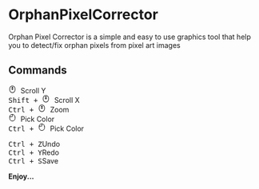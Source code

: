 # OrphanPixelCorrector

Orphan Pixel Corrector is a simple and easy to use graphics tool that help you to detect/fix orphan
pixels from pixel art images

## Commands

<kbd> 
    <?xml version="1.0" encoding="UTF-8"?><svg width="16px" height="16px" stroke-width="1.5"
        viewBox="0 0 24 24" fill="none" xmlns="http://www.w3.org/2000/svg" color="#000000">
        <path
            d="M12 5l.53-.53a.75.75 0 00-1.06 0L12 5zm0 8l-.53.53a.75.75 0 001.06 0L12 13zM9.47 6.47a.75.75 0 001.06 1.06L9.47 6.47zm4 1.06a.75.75 0 101.06-1.06l-1.06 1.06zm-2.94 2.94a.75.75 0 10-1.06 1.06l1.06-1.06zm4 1.06a.75.75 0 10-1.06-1.06l1.06 1.06zM3.25 10v4h1.5v-4h-1.5zm17.5 4v-4h-1.5v4h1.5zm-9.5-9v8h1.5V5h-1.5zm.22-.53l-2 2 1.06 1.06 2-2-1.06-1.06zm0 1.06l2 2 1.06-1.06-2-2-1.06 1.06zm1.06 6.94l-2-2-1.06 1.06 2 2 1.06-1.06zm0 1.06l2-2-1.06-1.06-2 2 1.06 1.06zM20.75 10A8.75 8.75 0 0012 1.25v1.5A7.25 7.25 0 0119.25 10h1.5zM12 22.75A8.75 8.75 0 0020.75 14h-1.5A7.25 7.25 0 0112 21.25v1.5zM3.25 14A8.75 8.75 0 0012 22.75v-1.5A7.25 7.25 0 014.75 14h-1.5zm1.5-4A7.25 7.25 0 0112 2.75v-1.5A8.75 8.75 0 003.25 10h1.5z"
            fill="#000000"></path>
    </svg>
</kbd>Scroll Y<br />
<kbd>Shift + 
    <?xml version="1.0" encoding="UTF-8"?><svg width="16px" height="16px" stroke-width="1.5"
        viewBox="0 0 24 24" fill="none" xmlns="http://www.w3.org/2000/svg" color="#000000">
        <path
            d="M12 5l.53-.53a.75.75 0 00-1.06 0L12 5zm0 8l-.53.53a.75.75 0 001.06 0L12 13zM9.47 6.47a.75.75 0 001.06 1.06L9.47 6.47zm4 1.06a.75.75 0 101.06-1.06l-1.06 1.06zm-2.94 2.94a.75.75 0 10-1.06 1.06l1.06-1.06zm4 1.06a.75.75 0 10-1.06-1.06l1.06 1.06zM3.25 10v4h1.5v-4h-1.5zm17.5 4v-4h-1.5v4h1.5zm-9.5-9v8h1.5V5h-1.5zm.22-.53l-2 2 1.06 1.06 2-2-1.06-1.06zm0 1.06l2 2 1.06-1.06-2-2-1.06 1.06zm1.06 6.94l-2-2-1.06 1.06 2 2 1.06-1.06zm0 1.06l2-2-1.06-1.06-2 2 1.06 1.06zM20.75 10A8.75 8.75 0 0012 1.25v1.5A7.25 7.25 0 0119.25 10h1.5zM12 22.75A8.75 8.75 0 0020.75 14h-1.5A7.25 7.25 0 0112 21.25v1.5zM3.25 14A8.75 8.75 0 0012 22.75v-1.5A7.25 7.25 0 014.75 14h-1.5zm1.5-4A7.25 7.25 0 0112 2.75v-1.5A8.75 8.75 0 003.25 10h1.5z"
            fill="#000000"></path>
    </svg>
</kbd>Scroll X<br />
<kbd>Ctrl + 
    <?xml version="1.0" encoding="UTF-8"?><svg width="16px" height="16px" stroke-width="1.5"
        viewBox="0 0 24 24" fill="none" xmlns="http://www.w3.org/2000/svg" color="#000000">
        <path
            d="M12 5l.53-.53a.75.75 0 00-1.06 0L12 5zm0 8l-.53.53a.75.75 0 001.06 0L12 13zM9.47 6.47a.75.75 0 001.06 1.06L9.47 6.47zm4 1.06a.75.75 0 101.06-1.06l-1.06 1.06zm-2.94 2.94a.75.75 0 10-1.06 1.06l1.06-1.06zm4 1.06a.75.75 0 10-1.06-1.06l1.06 1.06zM3.25 10v4h1.5v-4h-1.5zm17.5 4v-4h-1.5v4h1.5zm-9.5-9v8h1.5V5h-1.5zm.22-.53l-2 2 1.06 1.06 2-2-1.06-1.06zm0 1.06l2 2 1.06-1.06-2-2-1.06 1.06zm1.06 6.94l-2-2-1.06 1.06 2 2 1.06-1.06zm0 1.06l2-2-1.06-1.06-2 2 1.06 1.06zM20.75 10A8.75 8.75 0 0012 1.25v1.5A7.25 7.25 0 0119.25 10h1.5zM12 22.75A8.75 8.75 0 0020.75 14h-1.5A7.25 7.25 0 0112 21.25v1.5zM3.25 14A8.75 8.75 0 0012 22.75v-1.5A7.25 7.25 0 014.75 14h-1.5zm1.5-4A7.25 7.25 0 0112 2.75v-1.5A8.75 8.75 0 003.25 10h1.5z"
            fill="#000000"></path>
    </svg>
</kbd>Zoom<br />
<kbd> 
<?xml version="1.0" encoding="UTF-8"?><svg xmlns="http://www.w3.org/2000/svg" width="16px" height="16px" fill="none" stroke-width="1.5" viewBox="0 0 24 24" color="#000000"><path stroke="#000000" stroke-width="1.5" stroke-linecap="round" d="M20 10v4a8 8 0 1 1-16 0V9a7 7 0 0 1 7-7h1a8 8 0 0 1 8 8Z"></path><path stroke="#000000" stroke-width="1.5" stroke-linecap="round" d="M12 2v6.4a.6.6 0 0 1-.6.6H4"></path></svg>
</kbd>Pick Color<br />
<kbd>Ctrl + 
<?xml version="1.0" encoding="UTF-8"?><svg xmlns="http://www.w3.org/2000/svg" width="16px" height="16px" fill="none" stroke-width="1.5" viewBox="0 0 24 24" color="#000000"><path stroke="#000000" stroke-width="1.5" stroke-linecap="round" d="M20 10v4a8 8 0 1 1-16 0V9a7 7 0 0 1 7-7h1a8 8 0 0 1 8 8Z"></path><path stroke="#000000" stroke-width="1.5" stroke-linecap="round" d="M12 2v6.4a.6.6 0 0 1-.6.6H4"></path></svg>
</kbd>Pick Color

<kbd>Ctrl + Z</kbd>Undo<br />
<kbd>Ctrl + Y</kbd>Redo<br />
<kbd>Ctrl + S</kbd>Save<br />

<strong>Enjoy... </strong>
